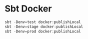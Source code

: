 # Sbt Docker
```scala
sbt -Denv=test docker:publishLocal
sbt -Denv=stage docker:publishLocal
sbt -Denv=prod docker:publishLocal
```
